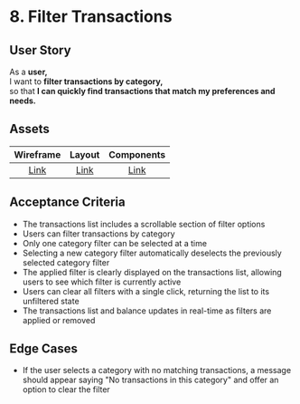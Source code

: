 # 8. Filter Transactions

## User Story

As a **user,**\
I want to **filter transactions by category,**\
so that **I can quickly find transactions that match my preferences and needs.**

## Assets

| Wireframe               | Layout               | Components               |
| :---------------------: | :------------------: | :----------------------: |
| [Link](./wireframe.png) | [Link](./layout.png) | [Link](./components.png) |

## Acceptance Criteria

-   The transactions list includes a scrollable section of filter options
-   Users can filter transactions by category
-   Only one category filter can be selected at a time
-   Selecting a new category filter automatically deselects the previously selected category filter
-   The applied filter is clearly displayed on the transactions list, allowing users to see which filter is currently active
-   Users can clear all filters with a single click, returning the list to its unfiltered state
-   The transactions list and balance updates in real-time as filters are applied or removed

## Edge Cases

-   If the user selects a category with no matching transactions, a message should appear saying "No transactions in this category" and offer an option to clear the filter
